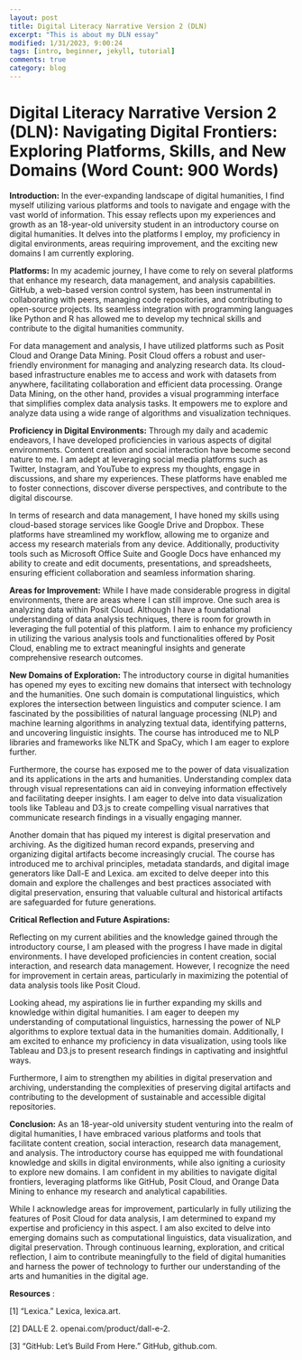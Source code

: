 ```yaml
---
layout: post
title: Digital Literacy Narrative Version 2 (DLN)
excerpt: "This is about my DLN essay"
modified: 1/31/2023, 9:00:24
tags: [intro, beginner, jekyll, tutorial]
comments: true
category: blog
---
```


# Digital Literacy Narrative Version 2 (DLN): Navigating Digital Frontiers: Exploring Platforms, Skills, and New Domains (Word Count: 900 Words)

**Introduction:**
In the ever-expanding landscape of digital humanities, I find myself utilizing various platforms and tools to navigate and engage with the vast world of information. This essay reflects upon my experiences and growth as an 18-year-old university student in an introductory course on digital humanities. It delves into the platforms I employ, my proficiency in digital environments, areas requiring improvement, and the exciting new domains I am currently exploring.

**Platforms:**
In my academic journey, I have come to rely on several platforms that enhance my research, data management, and analysis capabilities. GitHub, a web-based version control system, has been instrumental in collaborating with peers, managing code repositories, and contributing to open-source projects. Its seamless integration with programming languages like Python and R has allowed me to develop my technical skills and contribute to the digital humanities community.

For data management and analysis, I have utilized platforms such as Posit Cloud and Orange Data Mining. Posit Cloud offers a robust and user-friendly environment for managing and analyzing research data. Its cloud-based infrastructure enables me to access and work with datasets from anywhere, facilitating collaboration and efficient data processing. Orange Data Mining, on the other hand, provides a visual programming interface that simplifies complex data analysis tasks. It empowers me to explore and analyze data using a wide range of algorithms and visualization techniques.

**Proficiency in Digital Environments:**
Through my daily and academic endeavors, I have developed proficiencies in various aspects of digital environments. Content creation and social interaction have become second nature to me. I am adept at leveraging social media platforms such as Twitter, Instagram, and YouTube to express my thoughts, engage in discussions, and share my experiences. These platforms have enabled me to foster connections, discover diverse perspectives, and contribute to the digital discourse.

In terms of research and data management, I have honed my skills using cloud-based storage services like Google Drive and Dropbox. These platforms have streamlined my workflow, allowing me to organize and access my research materials from any device. Additionally, productivity tools such as Microsoft Office Suite and Google Docs have enhanced my ability to create and edit documents, presentations, and spreadsheets, ensuring efficient collaboration and seamless information sharing.

**Areas for Improvement:**
While I have made considerable progress in digital environments, there are areas where I can still improve. One such area is analyzing data within Posit Cloud. Although I have a foundational understanding of data analysis techniques, there is room for growth in leveraging the full potential of this platform. I aim to enhance my proficiency in utilizing the various analysis tools and functionalities offered by Posit Cloud, enabling me to extract meaningful insights and generate comprehensive research outcomes.

**New Domains of Exploration:** 
The introductory course in digital humanities has opened my eyes to exciting new domains that intersect with technology and the humanities. One such domain is computational linguistics, which explores the intersection between linguistics and computer science. I am fascinated by the possibilities of natural language processing (NLP) and machine learning algorithms in analyzing textual data, identifying patterns, and uncovering linguistic insights. The course has introduced me to NLP libraries and frameworks like NLTK and SpaCy, which I am eager to explore further.

Furthermore, the course has exposed me to the power of data visualization and its applications in the arts and humanities. Understanding complex data through visual representations can aid in conveying information effectively and facilitating deeper insights. I am eager to delve into data visualization tools like Tableau and D3.js to create compelling visual narratives that communicate research findings in a visually engaging manner.

Another domain that has piqued my interest is digital preservation and archiving. As the digitized human record expands, preserving and organizing digital artifacts become increasingly crucial. The course has introduced me to archival principles, metadata standards, and digital image generators like Dall-E and Lexica.  am excited to delve deeper into this domain and explore the challenges and best practices associated with digital preservation, ensuring that valuable cultural and historical artifacts are safeguarded for future generations.

**Critical Reflection and Future Aspirations:**

Reflecting on my current abilities and the knowledge gained through the introductory course, I am pleased with the progress I have made in digital environments. I have developed proficiencies in content creation, social interaction, and research data management. However, I recognize the need for improvement in certain areas, particularly in maximizing the potential of data analysis tools like Posit Cloud.

Looking ahead, my aspirations lie in further expanding my skills and knowledge within digital humanities. I am eager to deepen my understanding of computational linguistics, harnessing the power of NLP algorithms to explore textual data in the humanities domain. Additionally, I am excited to enhance my proficiency in data visualization, using tools like Tableau and D3.js to present research findings in captivating and insightful ways.

Furthermore, I aim to strengthen my abilities in digital preservation and archiving, understanding the complexities of preserving digital artifacts and contributing to the development of sustainable and accessible digital repositories.

**Conclusion:**
As an 18-year-old university student venturing into the realm of digital humanities, I have embraced various platforms and tools that facilitate content creation, social interaction, research data management, and analysis. The introductory course has equipped me with foundational knowledge and skills in digital environments, while also igniting a curiosity to explore new domains. I am confident in my abilities to navigate digital frontiers, leveraging platforms like GitHub, Posit Cloud, and Orange Data Mining to enhance my research and analytical capabilities.

While I acknowledge areas for improvement, particularly in fully utilizing the features of Posit Cloud for data analysis, I am determined to expand my expertise and proficiency in this aspect. I am also excited to delve into emerging domains such as computational linguistics, data visualization, and digital preservation. Through continuous learning, exploration, and critical reflection, I aim to contribute meaningfully to the field of digital humanities and harness the power of technology to further our understanding of the arts and humanities in the digital age.

**Resources** : 

[1] “Lexica.” Lexica, lexica.art.

[2] DALL·E 2. openai.com/product/dall-e-2.

[3] “GitHub: Let’s Build From Here.” GitHub, github.com.

